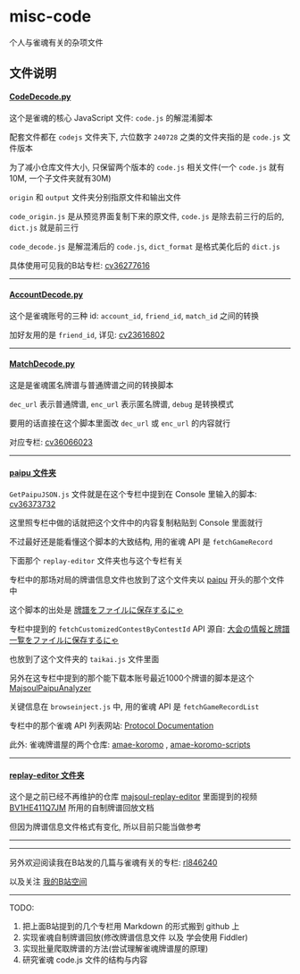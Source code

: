 # misc-code
个人与雀魂有关的杂项文件

## 文件说明

#### [CodeDecode.py](CodeDecode.py)

这个是雀魂的核心 JavaScript 文件: `code.js` 的解混淆脚本

配套文件都在 `codejs` 文件夹下, 六位数字 `240728` 之类的文件夹指的是 `code.js` 文件版本

为了减小仓库文件大小, 只保留两个版本的 `code.js` 相关文件(一个 `code.js` 就有10M, 一个子文件夹就有30M)

`origin` 和 `output` 文件夹分别指原文件和输出文件

`code_origin.js` 是从预览界面复制下来的原文件, `code.js` 是除去前三行的后的, `dict.js` 就是前三行

`code_decode.js` 是解混淆后的 `code.js`, `dict_format` 是格式美化后的 `dict.js`

具体使用可见我的B站专栏: [cv36277616](https://www.bilibili.com/read/cv36277616)

---

#### [AccountDecode.py](AccountDecode.py)

这个是雀魂账号的三种 id: `account_id`, `friend_id`, `match_id` 之间的转换

加好友用的是 `friend_id`, 详见: [cv23616802](https://www.bilibili.com/read/cv23616802) 

---

#### [MatchDecode.py](MatchDecode.py)

这是是雀魂匿名牌谱与普通牌谱之间的转换脚本

`dec_url` 表示普通牌谱, `enc_url` 表示匿名牌谱, `debug` 是转换模式

要用的话直接在这个脚本里面改 `dec_url` 或 `enc_url` 的内容就行

对应专栏: [cv36066023](https://www.bilibili.com/read/cv36066023)

---

#### [paipu 文件夹](paipu)

`GetPaipuJSON.js` 文件就是在这个专栏中提到在 Console 里输入的脚本: [cv36373732](https://www.bilibili.com/read/cv36373732)

这里照专栏中做的话就把这个文件中的内容复制粘贴到 Console 里面就行

不过最好还是能看懂这个脚本的大致结构, 用的雀魂 API 是 `fetchGameRecord`

下面那个 `replay-editor` 文件夹也与这个专栏有关

专栏中的那场对局的牌谱信息文件也放到了这个文件夹以 [paipu](paipu/paipu_210815-6da08e40-2605-42fb-a5e3-f8aa5940362a.json) 开头的那个文件中

这个脚本的出处是 [牌譜をファイルに保存するにゃ](https://wikiwiki.jp/majsoul-api/%E7%89%8C%E8%AD%9C%E3%82%92%E3%83%95%E3%82%A1%E3%82%A4%E3%83%AB%E3%81%AB%E4%BF%9D%E5%AD%98%E3%81%99%E3%82%8B%E3%81%AB%E3%82%83)

专栏中提到的 `fetchCustomizedContestByContestId` API 源自: [大会の情報と牌譜一覧をファイルに保存するにゃ](https://wikiwiki.jp/majsoul-api/%E5%A4%A7%E4%BC%9A%E3%81%AE%E6%83%85%E5%A0%B1%E3%81%A8%E7%89%8C%E8%AD%9C%E4%B8%80%E8%A6%A7%E3%82%92%E3%83%95%E3%82%A1%E3%82%A4%E3%83%AB%E3%81%AB%E4%BF%9D%E5%AD%98%E3%81%99%E3%82%8B%E3%81%AB%E3%82%83)

也放到了这个文件夹的 `taikai.js` 文件里面

另外在这专栏中提到的那个能下载本账号最近1000个牌谱的脚本是这个 [MajsoulPaipuAnalyzer](https://github.com/zyr17/MajsoulPaipuAnalyzer)

关键信息在 `browseinject.js` 中, 用的雀魂 API 是 `fetchGameRecordList`

专栏中的那个雀魂 API 列表网站: [Protocol Documentation](https://wife.awa.moe/mjsoul/api.html)

此外: 雀魂牌谱屋的两个仓库: [amae-koromo](https://github.com/SAPikachu/amae-koromo) , [amae-koromo-scripts](https://github.com/SAPikachu/amae-koromo-scripts)

---

#### [replay-editor 文件夹](replay-editor)

这个是之前已经不再维护的仓库 [majsoul-replay-editor](https://github.com/GrandDawn/majsoul-replay-editor) 里面提到的视频 [BV1HE411Q7JM](https://www.bilibili.com/video/BV1HE411Q7JM) 所用的自制牌谱回放文档

但因为牌谱信息文件格式有变化, 所以目前只能当做参考

---

---

另外欢迎阅读我在B站发的几篇与雀魂有关的专栏: [rl846240](https://www.bilibili.com/read/readlist/rl846240)

以及关注 [我的B站空间](https://space.bilibili.com/372365985/)

---

TODO:

1. 把上面B站提到的几个专栏用 Markdown 的形式搬到 github 上
2. 实现雀魂自制牌谱回放(修改牌谱信息文件 以及 学会使用 Fiddler)
3. 实现批量爬取牌谱的方法(尝试理解雀魂牌谱屋的原理)
4. 研究雀魂 code.js 文件的结构与内容
